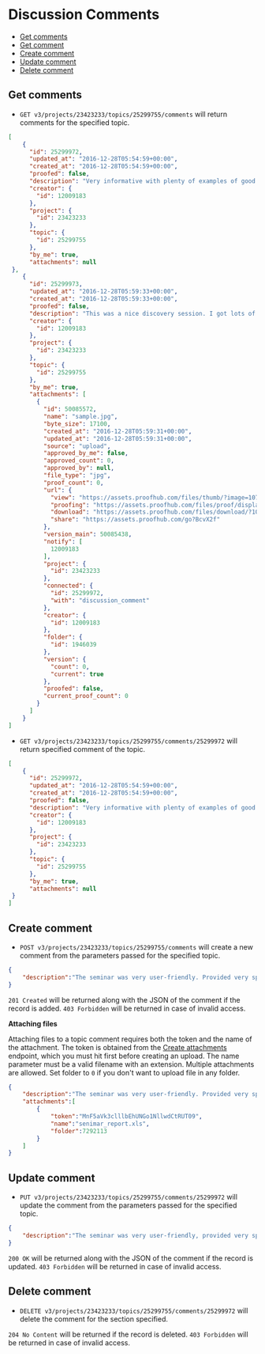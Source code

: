 Discussion Comments
====================

* [Get comments](#get-comments)
* [Get comment](#get-comment)
* [Create comment](#create-comment)
* [Update comment](#update-comment)
* [Delete comment](#delete-comment)

Get comments
----------------

* `GET v3/projects/23423233/topics/25299755/comments` will return comments for the specified topic. 

```json
[
	{
      "id": 25299972,
      "updated_at": "2016-12-28T05:54:59+00:00",
      "created_at": "2016-12-28T05:54:59+00:00",
      "proofed": false,
      "description": "Very informative with plenty of examples of good and not-so-good Web marketing",
      "creator": {
        "id": 12009183
      },
      "project": {
        "id": 23423233
      },
      "topic": {
        "id": 25299755
      },
      "by_me": true,
      "attachments": null
 },
	{
      "id": 25299973,
      "updated_at": "2016-12-28T05:59:33+00:00",
      "created_at": "2016-12-28T05:59:33+00:00",
      "proofed": false,
      "description": "This was a nice discovery session. I got lots of ideas for marketing on the Web.",
      "creator": {
        "id": 12009183
      },
      "project": {
        "id": 23423233
      },
      "topic": {
        "id": 25299755
      },
      "by_me": true,
      "attachments": [
        {
          "id": 50085572,
          "name": "sample.jpg",
          "byte_size": 17100,
          "created_at": "2016-12-28T05:59:31+00:00",
          "updated_at": "2016-12-28T05:59:31+00:00",
          "source": "upload",
          "approved_by_me": false,
          "approved_count": 0,
          "approved_by": null,
          "file_type": "jpg",
          "proof_count": 0,
          "url": {
            "view": "https://assets.proofhub.com/files/thumb/?image=107184987/857657006/7349029dfd97a1861bdbcc913734aacf1482904771y4/654f4f5455e40915c08cfc87e86bcd9d/%23added%24%25%40%21%5E%5E.jpg",
            "proofing": "https://assets.proofhub.com/files/proof/display?1/5008543805/857657006/107184987/1482896136/1482904779/",
            "download": "https://assets.proofhub.com/files/download/?107184987/857657006/7349029dfd97a1861bdbcc913734aacf1482904771y4/654f4f5455e40915c08cfc87e86bcd9d/%23added%24%25%40%21%5E%5E.jpg",
            "share": "https://assets.proofhub.com/go?BcvX2f"
          },
          "version_main": 50085438,
          "notify": [
            12009183
          ],
          "project": {
            "id": 23423233
          },
          "connected": {
            "id": 25299972,
            "with": "discussion_comment"
          },
          "creator": {
            "id": 12009183
          },
          "folder": {
            "id": 1946039
          },
          "version": {
            "count": 0,
            "current": true
          },
          "proofed": false,
          "current_proof_count": 0
        }
      ]
    }
]
```

* `GET v3/projects/23423233/topics/25299755/comments/25299972` will return specified comment of the topic. 

```json
[
	{
      "id": 25299972,
      "updated_at": "2016-12-28T05:54:59+00:00",
      "created_at": "2016-12-28T05:54:59+00:00",
      "proofed": false,
      "description": "Very informative with plenty of examples of good and not-so-good Web marketing",
      "creator": {
        "id": 12009183
      },
      "project": {
        "id": 23423233
      },
      "topic": {
        "id": 25299755
      },
      "by_me": true,
      "attachments": null
 }
]
```


Create comment
----------------

* `POST v3/projects/23423233/topics/25299755/comments` will create a new comment from the parameters passed for the specified topic.
```json
{
	"description":"The seminar was very user-friendly. Provided very specific and useful info"
}

```
 
`201 Created` will be returned along with the JSON of the comment if the record is added. `403 Forbidden` will be returned in case of invalid access.

**Attaching files**

Attaching files to a topic comment requires both the token and the name of the attachment. The token is obtained from the [Create attachments](
https://github.com/sdplabs/proofhub-api/blob/master/sections/attachemnts.md#create-attachment) endpoint, which you must hit first before creating an upload. The name parameter must be a valid filename with an extension. Multiple attachments are allowed. Set folder to `0` if you don't want to upload file in any folder.

```json
{
	"description":"The seminar was very user-friendly. Provided very specific and useful info",
	"attachments":[
		{
			"token":"MnF5aVk3clllbEhUNGo1NllwdCtRUT09",
			"name":"senimar_report.xls",
			"folder":7292113
		}
	]
}
```

Update comment
----------------

* `PUT v3/projects/23423233/topics/25299755/comments/25299972` will update the comment from the parameters passed for the specified topic. 

```json
{
	"description":"The seminar was very user-friendly, provided very specific and useful info."
}
```

`200 OK` will be returned along with the JSON of the comment if the record is updated. `403 Forbidden` will be returned in case of invalid access.

Delete comment
----------------

* `DELETE v3/projects/23423233/topics/25299755/comments/25299972` will delete the comment for the section specified. 

`204 No Content` will be returned if the record is deleted. `403 Forbidden` will be returned in case of invalid access.
